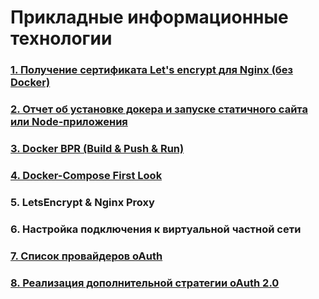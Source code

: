 # Прикладные информационные технологии

### [1. Получение сертификата Let's encrypt для Nginx (без Docker)](https://youtu.be/DZod_Re9ndA)

### [2. Отчет об установке докера и запуске статичного сайта или Node-приложения](https://youtu.be/AB76pVoKoa8)

### [3. Docker BPR (Build & Push & Run)](https://hub.docker.com/repository/docker/rizzan18/nginx)

### [4. Docker-Compose First Look](https://youtu.be/yESiZkWOSco)

### 5. LetsEncrypt & Nginx Proxy

### 6. Настройка подключения к виртуальной частной сети

### [7. Список провайдеров oAuth](https://github.com/Rizzan19/PIT/tree/main/oAuth) 

### [8. Реализация дополнительной стратегии oAuth 2.0](https://github.com/Rizzan19/PIT/tree/main/passport_yandex)
